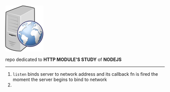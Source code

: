 ![web server pic](web_server.png)

repo dedicated to **HTTP MODULE'S STUDY** of **NODEJS** 
___
1. `listen` binds server to network address and its callback fn is fired the moment the server begins to bind to network
2. 

